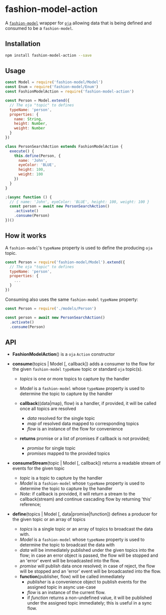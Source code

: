 # fashion-model-action

A [`fashion-model`](https://github.com/fashion-js/fashion-model) wrapper for
[`oja`](https://github.com/dimichgh/oja) allowing data that is being defined
and consumed to be a `fashion-model`.

## Installation

```bash
npm install fashion-model-action --save
```

## Usage

```js
const Model = require('fashion-model/Model')
const Enum = require('fashion-model/Enum')
const FashionModelAction = require('fashion-model-action')

const Person = Model.extend({
  // The oja "topic" to defines
  typeName: 'person',
  properties: {
    name: String,
    height: Number,
    weight: Number
  }
})

class PersonSearchAction extends FashionModelAction {
  execute() {
    this.define(Person, {
      name: 'John',
      eyeColor: 'BLUE',
      height: 100,
      weight: 100
    })
  }
}

;(async function () {
  // { name: 'John', eyeColor: 'BLUE', height: 100, weight: 100 }
  const person = await new PersonSearchAction()
    .activate()
    .consume(Person)
})()
```

## How it works

A `fashion-model`'s `typeName` property is used to define the producing `oja`
topic.

```js
const Person = require('fashion-model/Model').extend({
  // The oja "topic" to defines
  typeName: 'person',
  properties: {
    ...
  }
})
```

Consuming also uses the same `fashion-model` `typeName` property:

```js
const Person = require('./models/Person')

const person = await new PersonSearchAction()
  .activate()
  .consume(Person)
```

## API

* **FashionModelAction**() is a `oja` `Action` constructor

* **consume**(topics | Model [, callback]) adds a consumer to the flow for the given `fashion-model` `typeName` topic or standard `oja` topic(s).
    * *topics* is one or more topics to capture by the handler
    * *Model* is a `fashion-model` whose `typeName` property is used to determine the topic to capture by the handler

    * **callback**((data|map), flow) is a handler, if provided, it will be called once all topics are resolved
        * *data* resolved for the single topic
        * *map* of resolved data mapped to corresponding topics
        * *flow* is an instance of the flow for convenience
    * **returns** promise or a list of promises if callback is not provided;
        * *promise* for single topic  
        * *promises* mapped to the provided topics

* **consumeStream**(topic | Model [, callback]) returns a readable stream of events for the given topic
    * *topic* is a topic to capture by the handler
    * *Model* is a `fashion-model` whose `typeName` property is used to determine the topic to capture by the handler
    * *Note:* if callback is provided, it will return a stream to the callback(stream) and continue cascading flow by returning 'this' reference;

* **define**(topics | Model [, data|promise|function]) defines a producer for the given topic or an array of topics
    * *topics* is a single topic or an array of topics to broadcast the data with.
    * *Model* is a `fashion-model` whose `typeName` property is used to determine the topic to broadcast the data with
    * *data* will be immediately published under the given topics into the flow; in case an error object is passed, the flow will be stopped and an 'error' event will be broadcasted into the flow.
    * *promise* will publish data once resolved; in case of reject, the flow will be stopped and an 'error' event will be broadcasted into the flow.
    * **function**(publisher, flow) will be called immediately
        * *publisher* is a convenience object to publish events for the assigned topic in async use-case
        * *flow* is an instance of the current flow.
        * if *function* returns a non-undefined value, it will be published under the assigned topic immediately; this is useful in a sync flow.
